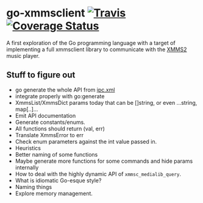 # go-xmmsclient [![Travis](https://api.travis-ci.org/dsvensson/go-xmmsclient.svg)](https://travis-ci.org/dsvensson/go-xmmsclient) [![Coverage Status](https://coveralls.io/repos/github/dsvensson/go-xmmsclient/badge.svg)](https://coveralls.io/github/dsvensson/go-xmmsclient)

A first exploration of the Go programming language with a target of implementing a full xmmsclient library to communicate with the [XMMS2](https://github.com/xmms2/xmms2-devel) music player.

## Stuff to figure out

* go generate the whole API from [ipc.xml](https://github.com/xmms2/xmms2-devel/blob/master/src/ipc.xml)
 * integrate properly with go:generate
 * XmmsList/XmmsDict params today that can be []string, or even ...string, map[..]...
 * Emit API documentation
 * Generate constants/enums.
 * All functions should return (val, err)
 * Translate XmmsError to err
 * Check enum parameters against the int value passed in.
 * Heuristics
  * Better naming of some functions
  * Maybe generate more functions for some commands and hide params internally
* How to deal with the highly dynamic API of `xmmsc_medialib_query`.
* What is idiomatic Go-esque style?
 * Naming things
* Explore memory management.
